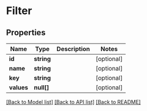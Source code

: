 # Filter

## Properties

 Name       | Type       | Description | Notes      
------------|------------|-------------|------------
 **id**     | **string** |             | [optional] 
 **name**   | **string** |             | [optional] 
 **key**    | **string** |             | [optional] 
 **values** | **null[]** |             | [optional] 

[[Back to Model list]](../README.md#documentation-for-models) [[Back to API list]](../README.md#documentation-for-api-endpoints) [[Back to README]](../README.md)


